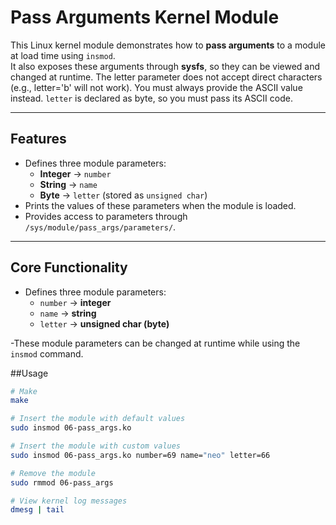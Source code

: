 # Pass Arguments Kernel Module

This Linux kernel module demonstrates how to **pass arguments** to a module at load time using `insmod`.  
It also exposes these arguments through **sysfs**, so they can be viewed and changed at runtime.
The letter parameter does not accept direct characters (e.g., letter='b' will not work).
You must always provide the ASCII value instead. `letter` is declared as byte, so you must pass its ASCII code.

---

## Features

- Defines three module parameters:
  - **Integer** → `number`
  - **String** → `name`
  - **Byte** → `letter` (stored as `unsigned char`)
- Prints the values of these parameters when the module is loaded.
- Provides access to parameters through `/sys/module/pass_args/parameters/`.

---

## Core Functionality

- Defines three module parameters:
  - `number` → **integer**
  - `name` → **string**
  - `letter` → **unsigned char (byte)**

-These module parameters can be changed at runtime while using the `insmod` command.

##Usage 

```bash
# Make
make

# Insert the module with default values
sudo insmod 06-pass_args.ko

# Insert the module with custom values 
sudo insmod 06-pass_args.ko number=69 name="neo" letter=66

# Remove the module
sudo rmmod 06-pass_args

# View kernel log messages
dmesg | tail
